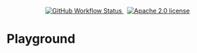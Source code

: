 <p align="center">
  <a href="https://github.com/vichid/playground/actions/workflows/build_main.yml" target=_blank>
    <img alt="GitHub Workflow Status" src="https://img.shields.io/github/workflow/status/vichid/playground/build_main?logo=github"/>
  </a>
  &nbsp;
  <a href="https://github.com/vichid/playground/blob/main/LICENSE.md" target=_blank>
    <img alt="Apache 2.0 license" src="https://img.shields.io/github/license/vichid/playground"/>
  </a>
</p>

Playground
====
